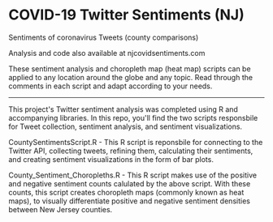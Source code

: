 # COVID-19 Twitter Sentiments (NJ)
Sentiments of coronavirus Tweets (county comparisons)

Analysis and code also available at njcovidsentiments.com

These sentiment analysis and choropleth map (heat map) scripts can be applied to any location around the globe and any topic. Read through the comments in each script and adapt according to your needs.

---

This project's Twitter sentiment analysis was completed using R and accompanying libraries. In this repo, you'll find the two scripts responsbile for Tweet collection, sentiment analysis, and sentiment visualizations.

CountySentimentsScript.R - This R script is reponsbile for connecting to the Twitter API, collecting tweets, refining them, calculating their sentiments, and creating sentiment visualizations in the form of bar plots.

County_Sentiment_Choropleths.R - This R script makes use of the positive and negative sentiment counts calulated by the above script. With these counts, this script creates choropleth maps (commonly known as heat maps), to visually differentiate positive and negative sentiment densities between New Jersey counties.
